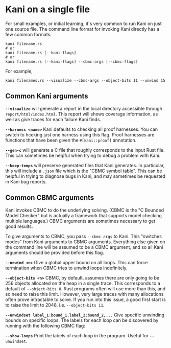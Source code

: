 # Kani on a single file

For small examples, or initial learning, it's very common to run Kani on just one source file.
The command line format for invoking Kani directly has a few common formats:

```
kani filename.rs
# or
kani filename.rs [--kani-flags]
# or
kani filename.rs [--kani-flags] --cbmc-args [--cbmc-flags]
```

For example,

```
kani filenames.rs --visualize --cbmc-args --object-bits 11 --unwind 15
```

## Common Kani arguments

**`--visualize`** will generate a report in the local directory accessible through `report/html/index.html`.
This report will shows coverage information, as well as give traces for each failure Kani finds.

**`--harness <name>`** Kani defaults to checking all proof harnesses.
You can switch to hceking just one harness using this flag.
Proof harnesses are functions that have been given the `#[kani::proof]` annotation.

**`--gen-c`** will generate a C file that roughly corresponds to the input Rust file.
This can sometimes be helpful when trying to debug a problem with Kani.

**`--keep-temps`** will preserve generated files that Kani generates.
In particular, this will include a `.json` file which is the "CBMC symbol table".
This can be helpful in trying to diagnose bugs in Kani, and may sometimes be requested in Kani bug reports.

## Common CBMC arguments

Kani invokes CBMC to do the underlying solving.
(CBMC is the "C Bounded Model Checker" but is actually a framework that supports model checking multiple languages.)
CBMC arguments are sometimes necessary to get good results.

To give arguments to CBMC, you pass `--cbmc-args` to Kani.
This "switches modes" from Kani arguments to CBMC arguments.
Everything else given on the command line will be assumed to be a CBMC argument, and so all Kani arguments should be provided before this flag.

**`--unwind <n>`** Give a global upper bound on all loops.
This can force termination when CBMC tries to unwind loops indefinitely.

**`--object-bits <n>`** CBMC, by default, assumes there are only going to be 256 objects allocated on the heap in a single trace.
This corresponds to a default of `--object-bits 8`.
Rust programs often will use more than this, and so need to raise this limit.
However, very large traces with many allocations often prove intractable to solve.
If you run into this issue, a good first start is to raise the limit to 2048, i.e. `--object-bits 11`.

**`--unwindset label_1:bound_1,label_2:bound_2,...`** Give specific unwinding bounds on specific loops.
The labels for each loop can be discovered by running with the following CBMC flag:

**`--show-loops`** Print the labels of each loop in the program.
Useful for `--unwindset`.
